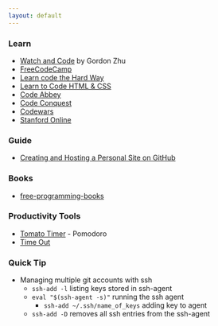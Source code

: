```yaml
---
layout: default
---
```


### Learn
* [Watch and Code](https://watchandcode.com/) by Gordon Zhu
* [FreeCodeCamp](https://www.freecodecamp.org)
* [Learn code the Hard Way](https://learncodethehardway.org/)
* [Learn to Code HTML & CSS](https://learn.shayhowe.com/)
* [Code Abbey](http://www.codeabbey.com/)
* [Code Conquest](http://www.codeconquest.com/)
* [Codewars](https://www.codewars.com/)
* [Stanford Online](https://lagunita.stanford.edu/)

### Guide
* [Creating and Hosting a Personal Site on GitHub](http://jmcglone.com/guides/github-pages/)

### Books 
* [free-programming-books](https://github.com/EbookFoundation/free-programming-books/blob/master/free-programming-books.md)

### Productivity Tools
* [Tomato Timer](https://tomato-timer.com/#) - Pomodoro
* [Time Out](https://itunes.apple.com/us/app/time-out-break-reminders/id402592703?mt=12)

### Quick Tip
* Managing multiple git accounts with ssh
  * `ssh-add -l` listing keys stored in ssh-agent
  * `eval "$(ssh-agent -s)"` running the ssh agent
    * `ssh-add ~/.ssh/name_of_keys` adding key to agent
  * `ssh-add -D` removes all ssh entries from the ssh-agent